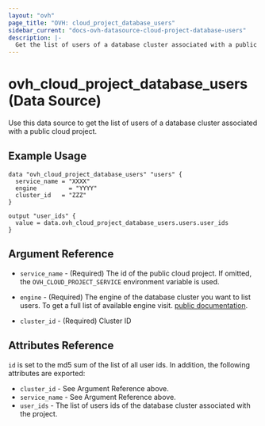 ```yaml
---
layout: "ovh"
page_title: "OVH: cloud_project_database_users"
sidebar_current: "docs-ovh-datasource-cloud-project-database-users"
description: |-
  Get the list of users of a database cluster associated with a public cloud project.
---
```


# ovh_cloud_project_database_users (Data Source)

Use this data source to get the list of users of a database cluster associated with a public cloud project.

## Example Usage

```hcl
data "ovh_cloud_project_database_users" "users" {
  service_name = "XXXX"
  engine	     = "YYYY"
  cluster_id   = "ZZZ"
}

output "user_ids" {
  value = data.ovh_cloud_project_database_users.users.user_ids
}
```

## Argument Reference

* `service_name` - (Required) The id of the public cloud project. If omitted,
  the `OVH_CLOUD_PROJECT_SERVICE` environment variable is used.

* `engine` - (Required) The engine of the database cluster you want to list users. To get a full list of available engine visit.
[public documentation](https://docs.ovh.com/gb/en/publiccloud/databases).

* `cluster_id` - (Required) Cluster ID

## Attributes Reference

`id` is set to the md5 sum of the list of all user ids. In addition,
the following attributes are exported:

* `cluster_id` - See Argument Reference above.
* `service_name` - See Argument Reference above.
* `user_ids` - The list of users ids of the database cluster associated with the project.

